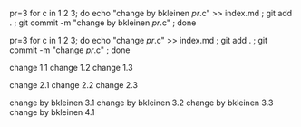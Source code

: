 pr=3
for c in 1 2 3; do echo "change by bkleinen $pr.$c" >> index.md ; git add . ; git commit -m "change by bkleinen $pr.$c" ; done

pr=3
for c in 1 2 3; do echo "change $pr.$c" >> index.md ; git add . ; git commit -m "change $pr.$c" ; done


change 1.1
change 1.2
change 1.3

change 2.1
change 2.2
change 2.3

change by bkleinen 3.1
change by bkleinen 3.2
change by bkleinen 3.3
change by bkleinen 4.1
